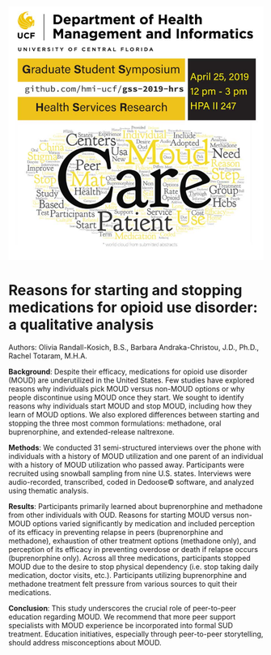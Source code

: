 ![poster](libs/images/hsr-gss-print-poster-2-digital.jpg)

# Reasons for starting and stopping medications for opioid use disorder: a qualitative analysis
Authors: Olivia Randall-Kosich, B.S., Barbara Andraka-Christou, J.D., Ph.D., Rachel Totaram, M.H.A.

**Background**: Despite their efficacy, medications for opioid use disorder (MOUD) are underutilized in the United States. Few studies have explored reasons why individuals pick MOUD versus non-MOUD options or why people discontinue using MOUD once they start. We sought to identify reasons why individuals start MOUD and stop MOUD, including how they learn of MOUD options. We also explored differences between starting and stopping the three most common formulations: methadone, oral buprenorphine, and extended-release naltrexone.

**Methods**: We conducted 31 semi-structured interviews over the phone with individuals with a history of MOUD utilization and one parent of an individual with a history of MOUD utilization who passed away. Participants were recruited using snowball sampling from nine U.S. states. Interviews were audio-recorded, transcribed, coded in Dedoose© software, and analyzed using thematic analysis.

**Results**: Participants primarily learned about buprenorphine and methadone from other individuals with OUD. Reasons for starting MOUD versus non-MOUD options varied significantly by medication and included perception of its efficacy in preventing relapse in peers (buprenorphine and methadone), exhaustion of other treatment options (methadone only), and perception of its efficacy in preventing overdose or death if relapse occurs (buprenorphine only). Across all three medications, participants stopped MOUD due to the desire to stop physical dependency (i.e. stop taking daily medication, doctor visits, etc.). Participants utilizing buprenorphine and methadone treatment felt pressure from various sources to quit their medications. 

**Conclusion**: This study underscores the crucial role of peer-to-peer education regarding MOUD. We recommend that more peer support specialists with MOUD experience be incorporated into formal SUD treatment. Education initiatives, especially through peer-to-peer storytelling, should address misconceptions about MOUD.
